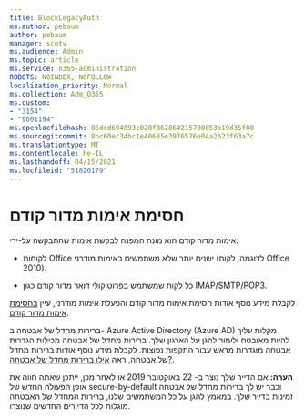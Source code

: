 ```yaml
---
title: BlockLegacyAuth
ms.author: pebaum
author: pebaum
manager: scotv
ms.audience: Admin
ms.topic: article
ms.service: o365-administration
ROBOTS: NOINDEX, NOFOLLOW
localization_priority: Normal
ms.collection: Adm_O365
ms.custom:
- "3154"
- "9001194"
ms.openlocfilehash: 06ded694893c020f862864215700853b19d35f08
ms.sourcegitcommit: 8bc60ec34bc1e40685e3976576e04a2623f63a7c
ms.translationtype: MT
ms.contentlocale: he-IL
ms.lasthandoff: 04/15/2021
ms.locfileid: "51820179"
---
```

# <a name="blocking-legacy-authentication"></a>חסימת אימות מדור קודם

אימות מדור קודם הוא מונח המפנה לבקשת אימות שהתבקשה על-ידי:

- לקוחות Office ישנים יותר שלא משתמשים באימות מודרני (לדוגמה, לקוח Office 2010).

- כל לקוח שמשתמש בפרוטוקולי דואר מדור קודם כגון IMAP/SMTP/POP3.

לקבלת מידע נוסף אודות חסימת אימות מדור קודם והפעלת אימות מודרני, עיין [בחסימת אימות מדור קודם](https://docs.microsoft.com/azure/active-directory/conditional-access/concept-conditional-access-block-legacy-authentication).

ברירות מחדל של אבטחה ב- Azure Active Directory (Azure AD) מקלות עליך להיות מאובטח ולעזור להגן על הארגון שלך. ברירות מחדל של אבטחה מכילות הגדרות אבטחה מוגדרות מראש עבור התקפות נפוצות.
לקבלת מידע נוסף אודות ברירות מחדל של אבטחה, ראה [אילו ברירות מחדל של אבטחה?](https://docs.microsoft.com/azure/active-directory/fundamentals/concept-fundamentals-security-defaults). 

**הערה:** אם הדייר שלך נוצר ב- 22 באוקטובר 2019 או לאחר מכן, ייתכן שאתה חווה את אופן הפעולה החדש של secure-by-default וכבר יש לך ברירות מחדל של אבטחה זמינות בדייר שלך.  במאמץ להגן על כל המשתמשים שלנו, ברירות המחדל של האבטחה מוגלות לכל הדיירים החדשים שנוצרו.

